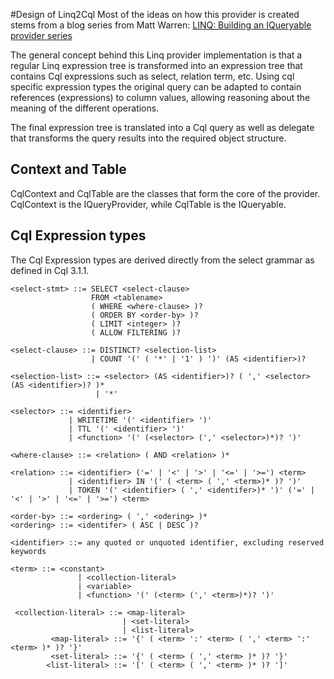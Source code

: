 ﻿#Design of Linq2Cql
Most of the ideas on how this provider is created stems from a blog series from Matt Warren: 
[LINQ: Building an IQueryable provider series](http://blogs.msdn.com/b/mattwar/archive/2008/11/18/linq-links.aspx)

The general concept behind this Linq provider implementation is that a regular Linq expression
tree is transformed into an expression tree that contains Cql expressions such as select, relation
term, etc. Using cql specific expression types the original query can be adapted to contain references
(expressions) to column values, allowing reasoning about the meaning of the different operations.

The final expression tree is translated into a Cql query as well as delegate that transforms the query
results into the required object structure.

## Context and Table
CqlContext and CqlTable are the classes that form the core of the provider. CqlContext is the 
IQueryProvider, while CqlTable is the IQueryable.

## Cql Expression types
The Cql Expression types are derived directly from the select grammar as defined in Cql 3.1.1.

```
<select-stmt> ::= SELECT <select-clause>
                  FROM <tablename>
                  ( WHERE <where-clause> )?
                  ( ORDER BY <order-by> )?
                  ( LIMIT <integer> )?
                  ( ALLOW FILTERING )?

<select-clause> ::= DISTINCT? <selection-list>
                  | COUNT '(' ( '*' | '1' ) ')' (AS <identifier>)?

<selection-list> ::= <selector> (AS <identifier>)? ( ',' <selector> (AS <identifier>)? )*
                   | '*'

<selector> ::= <identifier>
             | WRITETIME '(' <identifier> ')'
             | TTL '(' <identifier> ')'
             | <function> '(' (<selector> (',' <selector>)*)? ')'

<where-clause> ::= <relation> ( AND <relation> )*

<relation> ::= <identifier> ('=' | '<' | '>' | '<=' | '>=') <term>
             | <identifier> IN '(' ( <term> ( ',' <term>)* )? ')'
             | TOKEN '(' <identifier> ( ',' <identifer>)* ')' ('=' | '<' | '>' | '<=' | '>=') <term>

<order-by> ::= <ordering> ( ',' <odering> )*
<ordering> ::= <identifer> ( ASC | DESC )?

<identifier> ::= any quoted or unquoted identifier, excluding reserved keywords

<term> ::= <constant>
               | <collection-literal>
               | <variable>
               | <function> '(' (<term> (',' <term>)*)? ')'

 <collection-literal> ::= <map-literal>
                         | <set-literal>
                         | <list-literal>
         <map-literal> ::= '{' ( <term> ':' <term> ( ',' <term> ':' <term> )* )? '}'
         <set-literal> ::= '{' ( <term> ( ',' <term> )* )? '}'
        <list-literal> ::= '[' ( <term> ( ',' <term> )* )? ']'
```